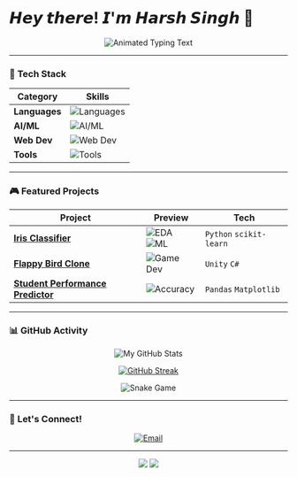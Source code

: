 # 𝙃𝙚𝙮 𝙩𝙝𝙚𝙧𝙚! 𝙄'𝙢 𝙃𝙖𝙧𝙨𝙝 𝙎𝙞𝙣𝙜𝙝 👾

<p align="center">
  <img src="https://readme-typing-svg.demolab.com?font=Pixelify+Sans&weight=600&size=26&duration=4000&pause=1000&color=58A6FF&center=true&vCenter=true&width=500&lines=ML+Enthusiast+%F0%9F%A7%A0;Game+Dev+Hobbyist+%F0%9F%8E%AE;Python+%7C+Java+%7C+C%2B%2B+%F0%9F%92%BB;Turning+Coffee+Into+Code+%E2%98%95" alt="Animated Typing Text">
</p>

---

### 🚀 **Tech Stack**  
<div align="center">
  
| **Category**  | **Skills** |
|--------------|------------|
| **Languages** | <img src="https://skillicons.dev/icons?i=py,java,cpp,cs" alt="Languages"> |
| **AI/ML** | <img src="https://skillicons.dev/icons?i=scikit learn,matplotlib,pandas,numpy" alt="AI/ML"> |
| **Web Dev** | <img src="https://skillicons.dev/icons?i=html,css,js,react" alt="Web Dev"> |
| **Tools** | <img src="https://skillicons.dev/icons?i=git,docker,linux,unity,vscode" alt="Tools"> |

</div>

---

### 🎮 **Featured Projects**  
<div align="center">
  
| Project | Preview | Tech |  
|---------|---------|------|
| **[Iris Classifier](https://github.com/harsh3100/iris-classification)** | <img src="https://img.shields.io/badge/🔍-EDA-blue?style=flat" alt="EDA"> <img src="https://img.shields.io/badge/🤖-ML-orange?style=flat" alt="ML"> | `Python` `scikit-learn` |
| **[Flappy Bird Clone](https://github.com/harsh3100/flappy-bird)** | <img src="https://img.shields.io/badge/🎮-Game%20Dev-brightgreen?style=flat" alt="Game Dev"> | `Unity` `C#` |
| **[Student Performance Predictor](https://github.com/harsh3100/student_performance_predictor)** | <img src="https://img.shields.io/badge/📊-95%25%20Accuracy-success?style=flat" alt="Accuracy"> | `Pandas` `Matplotlib` |

</div>

---

### 📊 **GitHub Activity**  
<div align="center">
  
<!-- GitHub Stats with Fun Theme -->
![My GitHub Stats](https://github-readme-stats.vercel.app/api?username=harsh3100&show_icons=true&theme=merko&hide_border=true&bg_color=00000000&include_all_commits=true)

<!-- Streak Stats with Fire Animation -->
[![GitHub Streak](https://streak-stats.demolab.com?user=harsh3100&theme=holi-theme&hide_border=true&background=00000000)](https://git.io/streak-stats)

<!-- Snake Eating Contributions Animation -->
![Snake Game](https://raw.githubusercontent.com/harsh3100/harsh3100/output/github-contribution-grid-snake-dark.svg)

</div>

---

### 🤖 **Let's Connect!**  
<p align="center">
  <a href="mailto:harshsinghworkofficial@gmail.com"><img src="https://img.shields.io/badge/📧_Email-FF5252?style=for-the-badge&logo=gmail" alt="Email"></a>
</p>

---

<p align="center">
  <img src="https://img.shields.io/badge/🌱_Growing-Every_Day-4BC51D?style=for-the-badge">
  <img src="https://img.shields.io/badge/🚀_Next_Goal-Contribute_to_Open_Source-FF6D00?style=for-the-badge">
</p>
